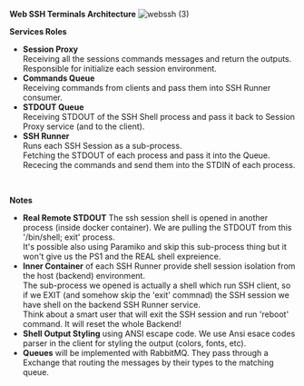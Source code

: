 **Web SSH Terminals Architecture** 
![webssh (3)](https://user-images.githubusercontent.com/49838106/118291923-c8d4df00-b4e0-11eb-844c-d7fbbdf9bd57.png)


**Services Roles**
* **Session Proxy** <br/> Receiving all the sessions commands messages and return the outputs.<br/> Responsible for initialize each session environment. <br/>
* **Commands Queue** <br/> Receiving commands from clients and pass them into SSH Runner consumer. <br/> 
* **STDOUT Queue** <br/> Receiving STDOUT of the SSH Shell process and pass it back to Session Proxy service (and to the client). <br/> 
* **SSH Runner** <br/>Runs each SSH Session as a sub-process. <br/>Fetching the STDOUT of each process and pass it into the Queue. <br/> Rececing the commands and send them into the STDIN of each process.  <br/> 
<br/>

**Notes**
* **Real Remote STDOUT** The ssh session shell is opened in another process (inside docker container). We are pulling the STDOUT from this '/bin/shell; exit' process. <br/> It's possible also using Paramiko and skip this sub-process thing but it won't give us the PS1 and the REAL shell expreience.
* **Inner Container** of each SSH Runner provide shell session isolation from the host (backend) environment. <br/> The sub-process we opened is actually a shell which run SSH client, so if we EXIT (and somehow skip the 'exit' commnad) the SSH session we have shell on the backend SSH Runner service.<br/> Think about a smart user that will exit the SSH session and run 'reboot' command. It will reset the whole Backend!
* **Shell Output Styling** using ANSI escape code. We use Ansi esace codes parser in the client for styling the output (colors, fonts, etc). 
* **Queues** will be implemented with RabbitMQ. They pass through a Exchange that routing the messages by their types to the matching queue.
